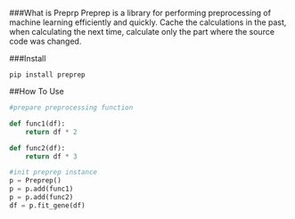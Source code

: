 
###What is Preprp
Preprep is a library for performing preprocessing of machine learning efficiently and quickly. Cache the calculations  in the past, when calculating the next time, calculate only the part where the source code was changed.

###Install
```
pip install preprep
```

##How To Use
```python
#prepare preprocessing function

def func1(df):
    return df * 2

def func2(df):
    return df * 3

#init preprep instance
p = Preprep()
p = p.add(func1)
p = p.add(func2)
df = p.fit_gene(df)
```
